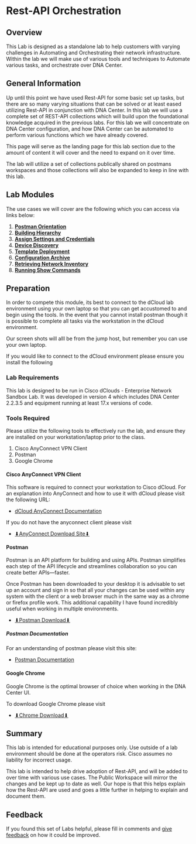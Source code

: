 # Rest-API Orchestration 
## Overview
This Lab is designed as a standalone lab to help customers with varying challenges in Automating and Orchestrating their network infrastructure. Within the lab we will make use of various tools and techniques to Automate various tasks, and orchestrate over DNA Center.

## General Information
Up until this point we have used Rest-API for some basic set up tasks, but there are so many varying situations that can be solved or at least eased utilizing Rest-API in conjunction with DNA Center. In this lab we will use a complete set of REST-API collections which will build upon the foundational knowledge acquired in the previous labs. For this lab we will concentrate on DNA Center configuration, and how DNA Center can be automated to perform various functions which we have already covered. 

This page will serve as the landing page for this lab section due to the amount of content it will cover and the need to expand on it over time. 

The lab will utilize a set of collections publically shared on postmans workspaces and those collections will also be expanded to keep in line with this lab.

## Lab Modules
The use cases we will cover are the following which you can access via links below:

1. [**Postman Orientation**](./module1-postman.md)
2. [**Building Hierarchy**](./module2-hierarchy.md)
3. [**Assign Settings and Credentials**](./module3-settings.md)
4. [**Device Discovery**](./module4-discovery.md)
5. [**Template Deployment**](./module5-templates.md)
6. [**Configuration Archive**](./module6-archive.md)
7. [**Retrieving Network Inventory**](./module7-inventory.md)
8. [**Running Show Commands**](./module8-commands.md)

## Preparation
In order to compete this module, its best to connect to the dCloud lab environment using your own laptop so that you can get accustomed to and begin using the tools. In the event that you cannot install postman though it is possible to complete all tasks via the workstation in the dCloud environment.

Our screen shots will alll be from the jump host, but remember you can use your own laptop.

If you would like to connect to the dCloud environment please ensure you install the following

### Lab Requirements
This lab is designed to be run in Cisco dClouds - Enterprise Network Sandbox Lab. It was developed in version 4 which includes DNA Center 2.2.3.5 and equipment running at least 17.x versions of code.

### Tools Required
Please utilize the following tools to effectively run the lab, and ensure they are installed on your workstation/laptop prior to the class.

1. Cisco AnyConnect VPN Client
2. Postman
3. Google Chrome

#### Cisco AnyConnect VPN Client
This software is required to connect your workstation to Cisco dCloud. For an explanation into AnyConnect and how to use it with dCloud please visit the following URL: 

- <a href="https://dcloud-cms.cisco.com/help/android_anyconnect" target="_blank">dCloud AnyConnect Documentation</a>

If you do not have the anyconnect client please visit 

- <a href="https://dcloud-rtp-anyconnect.cisco.com" target="_blank">⬇︎AnyConnect Download Site⬇︎</a>

#### Postman
Postman is an API platform for building and using APIs. Postman simplifies each step of the API lifecycle and streamlines collaboration so you can create better APIs—faster.

Once Postman has been downloaded to your desktop it is advisable to set up an account and sign in so that all your changes can be used within any system with the client or a web browser much in the same way as a chrome or firefox profile work. This additional capability I have found incredibly useful when working in multiple environments. 

- <a href="https://www.postman.com/downloads/" target="_blank">⬇︎Postman Download⬇︎</a>

##### Postman Documentation
For an understanding of postman please visit this site:

- <a href="https://learning.postman.com/docs/getting-started/introduction/" target="_blank">Postman Documentation</a>

#### Google Chrome
Google Chrome is the optimal browser of choice when working in the DNA Center UI. 

To download Google Chrome please visit 

- <a href="https://www.google.com/chrome/downloads/" target="_blank">⬇︎Chrome Download⬇︎</a>

## Summary
This lab is intended for educational purposes only. Use outside of a lab environment should be done at the operators risk. Cisco assumes no liability for incorrect usage.

This lab is intended to help drive adoption of Rest-API, and will be added to over time with various use cases. The Public Workspace will mirror the changes and be kept up to date as well. Our hope is that this helps explain how the Rest-API are used and goes a little further in helping to explain and document them.

## Feedback
If you found this set of Labs helpful, please fill in comments and [give feedback](https://app.smartsheet.com/b/form/f75ce15c2053435283a025b1872257fe) on how it could be improved.
